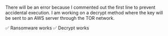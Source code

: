 There will be an error because I commented out the first line to prevent accidental execution. 
I am working on a decrypt method where the key will be sent to an AWS server through the TOR network.

✅ Ransomware works
✅ Decrypt works
